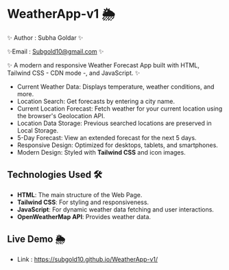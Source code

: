 # WeatherApp-v1 🌦️

✨ Author : Subha Goldar ✨

✨Email : Subgold10@gmail.com ✨

✨ A modern and responsive Weather Forecast App built with HTML, Tailwind CSS - CDN mode -, and JavaScript. ✨

- Current Weather Data: Displays temperature, weather conditions, and more.
- Location Search: Get forecasts by entering a city name.
- Current Location Forecast: Fetch weather for your current location using the browser's Geolocation API.
- Location Data Storage: Previous searched locations are preserved in Local Storage.
- 5-Day Forecast: View an extended forecast for the next 5 days.
- Responsive Design: Optimized for desktops, tablets, and smartphones.
- Modern Design: Styled with **Tailwind CSS** and icon images.

## Technologies Used 🛠️

- **HTML**: The main structure of the Web Page.
- **Tailwind CSS**: For styling and responsiveness.
- **JavaScript**: For dynamic weather data fetching and user interactions.
- **OpenWeatherMap API**: Provides weather data.

## Live Demo 🌦️

- Link : https://subgold10.github.io/WeatherApp-v1/
